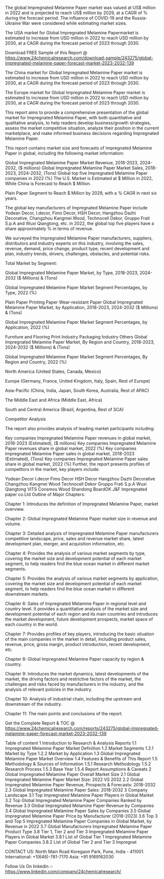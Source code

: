 The global Impregnated Melamine Paper market was valued at US$ million in 2022 and is projected to reach US$ million by 2029, at a CAGR of % during the forecast period. The influence of COVID-19 and the Russia-Ukraine War were considered while estimating market sizes.

The USA market for Global Impregnated Melamine Papermarket is estimated to increase from USD million in 2022 to reach USD million by 2030, at a CAGR during the forecast period of 2023 through 2030.

Download FREE Sample of this Report @ https://www.24chemicalresearch.com/download-sample/243275/global-impregnated-melamine-paper-forecast-market-2023-2032-139

The China market for Global Impregnated Melamine Paper market is estimated to increase from USD million in 2022 to reach USD million by 2030, at a CAGR during the forecast period of 2023 through 2030.

The Europe market for Global Impregnated Melamine Paper market is estimated to increase from USD million in 2022 to reach USD million by 2030, at a CAGR during the forecast period of 2023 through 2030.

This report aims to provide a comprehensive presentation of the global market for Impregnated Melamine Paper, with both quantitative and qualitative analysis, to help readers develop business/growth strategies, assess the market competitive situation, analyze their position in the current marketplace, and make informed business decisions regarding Impregnated Melamine Paper.

This report contains market size and forecasts of Impregnated Melamine Paper in global, including the following market information:

Global Impregnated Melamine Paper Market Revenue, 2018-2023, 2024-2032, ($ millions)
Global Impregnated Melamine Paper Market Sales, 2018-2023, 2024-2032, (Tons)
Global top five Impregnated Melamine Paper companies in 2022 (%)
The U.S. Market is Estimated at $ Million in 2022, While China is Forecast to Reach $ Million.

Plain Paper Segment to Reach $ Million by 2029, with a % CAGR in next six years.

The global key manufacturers of Impregnated Melamine Paper include Yodean Decor, I.decor, Fimo Decor, HSH Decor, Hangzhou Dazhi Decorative, Changzhou Kangmei Wood, Technocell Dekor, Gruppo Frati S.p.A and Wuxi Qiangtong, etc. in 2022, the global top five players have a share approximately % in terms of revenue.

We surveyed the Impregnated Melamine Paper manufacturers, suppliers, distributors and industry experts on this industry, involving the sales, revenue, demand, price change, product type, recent development and plan, industry trends, drivers, challenges, obstacles, and potential risks.

Total Market by Segment:

Global Impregnated Melamine Paper Market, by Type, 2018-2023, 2024-2032 ($ Millions) & (Tons)

Global Impregnated Melamine Paper Market Segment Percentages, by Type, 2022 (%)

Plain Paper
Printing Paper
Wear-resistant Paper
Global Impregnated Melamine Paper Market, by Application, 2018-2023, 2024-2032 ($ Millions) & (Tons)

Global Impregnated Melamine Paper Market Segment Percentages, by Application, 2022 (%)

Furniture and Flooring
Print Industry
Packaging Industry
Others
Global Impregnated Melamine Paper Market, By Region and Country, 2018-2023, 2024-2032 ($ Millions) & (Tons)

Global Impregnated Melamine Paper Market Segment Percentages, By Region and Country, 2022 (%)

North America (United States, Canada, Mexico)

Europe (Germany, France, United Kingdom, Italy, Spain, Rest of Europe)

Asia-Pacific (China, India, Japan, South Korea, Australia, Rest of APAC)

The Middle East and Africa (Middle East, Africa)

South and Central America (Brazil, Argentina, Rest of SCA)

Competitor Analysis

The report also provides analysis of leading market participants including:

Key companies Impregnated Melamine Paper revenues in global market, 2018-2023 (Estimated), ($ millions)
Key companies Impregnated Melamine Paper revenues share in global market, 2022 (%)
Key companies Impregnated Melamine Paper sales in global market, 2018-2023 (Estimated), (Tons)
Key companies Impregnated Melamine Paper sales share in global market, 2022 (%)
Further, the report presents profiles of competitors in the market, key players include:

Yodean Decor
I.decor
Fimo Decor
HSH Decor
Hangzhou Dazhi Decorative
Changzhou Kangmei Wood
Technocell Dekor
Gruppo Frati S.p.A
Wuxi Qiangtong
VITS
Consmos Wood
Shandong BoardOK
J&F Impregnated paper co.Ltd
Outline of Major Chapters:

Chapter 1: Introduces the definition of Impregnated Melamine Paper, market overview.

Chapter 2: Global Impregnated Melamine Paper market size in revenue and volume.

Chapter 3: Detailed analysis of Impregnated Melamine Paper manufacturers competitive landscape, price, sales and revenue market share, latest development plan, merger, and acquisition information, etc.

Chapter 4: Provides the analysis of various market segments by type, covering the market size and development potential of each market segment, to help readers find the blue ocean market in different market segments.

Chapter 5: Provides the analysis of various market segments by application, covering the market size and development potential of each market segment, to help readers find the blue ocean market in different downstream markets.

Chapter 6: Sales of Impregnated Melamine Paper in regional level and country level. It provides a quantitative analysis of the market size and development potential of each region and its main countries and introduces the market development, future development prospects, market space of each country in the world.

Chapter 7: Provides profiles of key players, introducing the basic situation of the main companies in the market in detail, including product sales, revenue, price, gross margin, product introduction, recent development, etc.

Chapter 8: Global Impregnated Melamine Paper capacity by region & country.

Chapter 9: Introduces the market dynamics, latest developments of the market, the driving factors and restrictive factors of the market, the challenges and risks faced by manufacturers in the industry, and the analysis of relevant policies in the industry.

Chapter 10: Analysis of industrial chain, including the upstream and downstream of the industry.

Chapter 11: The main points and conclusions of the report.

Get the Complete Report & TOC @ https://www.24chemicalresearch.com/reports/243275/global-impregnated-melamine-paper-forecast-market-2023-2032-139

Table of content
1 Introduction to Research & Analysis Reports
1.1 Impregnated Melamine Paper Market Definition
1.2 Market Segments
1.2.1 Market by Type
1.2.2 Market by Application
1.3 Global Impregnated Melamine Paper Market Overview
1.4 Features & Benefits of This Report
1.5 Methodology & Sources of Information
1.5.1 Research Methodology
1.5.2 Research Process
1.5.3 Base Year
1.5.4 Report Assumptions & Caveats
2 Global Impregnated Melamine Paper Overall Market Size
2.1 Global Impregnated Melamine Paper Market Size: 2022 VS 2032
2.2 Global Impregnated Melamine Paper Revenue, Prospects & Forecasts: 2018-2032
2.3 Global Impregnated Melamine Paper Sales: 2018-2032
3 Company Landscape
3.1 Top Impregnated Melamine Paper Players in Global Market
3.2 Top Global Impregnated Melamine Paper Companies Ranked by Revenue
3.3 Global Impregnated Melamine Paper Revenue by Companies
3.4 Global Impregnated Melamine Paper Sales by Companies
3.5 Global Impregnated Melamine Paper Price by Manufacturer (2018-2023)
3.6 Top 3 and Top 5 Impregnated Melamine Paper Companies in Global Market, by Revenue in 2022
3.7 Global Manufacturers Impregnated Melamine Paper Product Type
3.8 Tier 1, Tier 2 and Tier 3 Impregnated Melamine Paper Players in Global Market
3.8.1 List of Global Tier 1 Impregnated Melamine Paper Companies
3.8.2 List of Global Tier 2 and Tier 3 Impregnat

CONTACT US:
North Main Road Koregaon Park, Pune, India - 411001.
International: +1(646)-781-7170
Asia: +91 9169162030

Follow Us On linkedin :- https://www.linkedin.com/company/24chemicalresearch/
